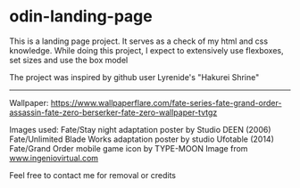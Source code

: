 # odin-landing-page

This is a landing page project. It serves as a check of my html and css knowledge.
While doing this project, I expect to extensively use flexboxes, set sizes and use the box model

The project was inspired by github user Lyrenide's "Hakurei Shrine"

-------------------------------------------------
Wallpaper: https://www.wallpaperflare.com/fate-series-fate-grand-order-assassin-fate-zero-berserker-fate-zero-wallpaper-tvtgz

Images used:
Fate/Stay night adaptation poster by Studio DEEN (2006)
Fate/Unlimited Blade Works adaptation poster by studio Ufotable (2014)
Fate/Grand Order mobile game icon by TYPE-MOON
Image from www.ingeniovirtual.com

Feel free to contact me for removal or credits